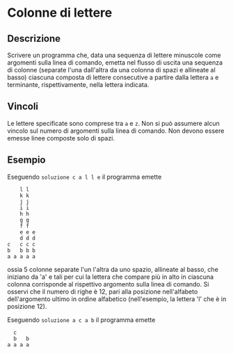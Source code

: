 Colonne di lettere
==================

Descrizione
-----------

Scrivere un programma che, data una sequenza di lettere minuscole come argomenti
sulla linea di comando, emetta nel flusso di uscita una sequenza di colonne
(separate l'una dall'altra da una colonna di spazi e allineate al basso)
ciascuna composta di lettere consecutive a partire dalla lettera `a` e
terminante, rispettivamente, nella lettera indicata.


Vincoli
-------

Le lettere specificate sono comprese tra `a` e `z`. Non si può assumere alcun
vincolo sul numero di argomenti sulla linea di comando. Non devono essere
emesse linee composte solo di spazi.


Esempio
-------

Eseguendo `soluzione c a l l e` il programma emette

	    l l
	    k k
	    j j
	    i i
	    h h
	    g g
	    f f
	    e e e
	    d d d
	c   c c c
	b   b b b
	a a a a a

ossia 5 colonne separate l'un l'altra da uno spazio, allineate al basso, che
iniziano da 'a' e tali per cui la lettera che compare più in alto in ciascuna
colonna corrisponde al rispettivo argomento sulla linea di comando. Si osservi
che il numero di righe è 12, pari alla posizione nell'alfabeto dell'argomento
ultimo in ordine alfabetico (nell'esempio, la lettera 'l' che è in posizione
12).

Eseguendo `soluzione a c a b` il programma emette

	  c
	  b   b
	a a a a
